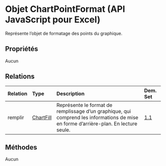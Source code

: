 # <a name="chartpointformat-object-javascript-api-for-excel"></a>Objet ChartPointFormat (API JavaScript pour Excel)

Représente l’objet de formatage des points du graphique.

## <a name="properties"></a>Propriétés

Aucun

## <a name="relationships"></a>Relations
| Relation | Type    |Description| Dem. Set|
|:---------------|:--------|:----------|:----|
|remplir|[ChartFill](chartfill.md)|Représente le format de remplissage d’un graphique, qui comprend les informations de mise en forme d’arrière-plan. En lecture seule.|[1.1](../requirement-sets/excel-api-requirement-sets.md)|

## <a name="methods"></a>Méthodes
Aucun

